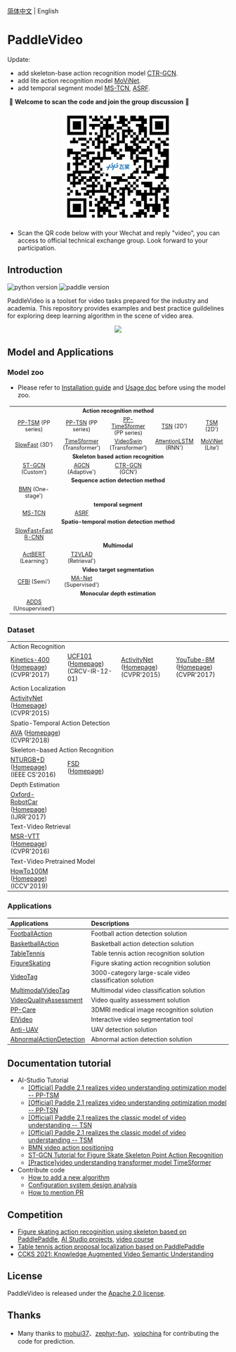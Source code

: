 [简体中文](README.md) | English

# PaddleVideo

Update:

- add skeleton-base action recognition model [CTR-GCN](./docs/en/model_zoo/recognition/ctrgcn.md).
- add lite action recognition model [MoViNet](./docs/zh-CN/model_zoo/recognition/movinet.md).
- add temporal segment model [MS-TCN](./docs/zh-CN/model_zoo/segmentation/mstcn.md), [ASRF](./docs/zh-CN/model_zoo/segmentation/asrf.md).

​ 💖 **Welcome to scan the code and join the group discussion** 💖

<div align="center">
  <img src="docs/images/user_group.png" width=250/></div>

- Scan the QR code below with your Wechat and reply "video", you can access to official technical exchange group. Look forward to your participation.

## Introduction

![python version](https://img.shields.io/badge/python-3.7+-orange.svg) ![paddle version](https://img.shields.io/badge/PaddlePaddle-2.0-blue )


PaddleVideo is a toolset for video tasks prepared for the industry and academia. This repository provides examples and best practice guildelines for exploring deep learning algorithm in the scene of video area.

<div align="center">
  <img src="docs/images/home.gif" width="450px"/><br>
</div>


## Model and Applications

### Model zoo

- Please refer to [Installation guide](docs/zh-CN/install.md) and [Usage doc](docs/zh-CN/usage.md) before using the model zoo.

<table style="margin-left:auto;margin-right:auto;font-size:1.3vw;padding:3px 5px;text-align:center;vertical-align:center;">
  <tr>
    <td colspan="5" style="font-weight:bold;">Action recognition method</td>
  </tr>
  <tr>
    <td><a href="./docs/en/model_zoo/recognition/pp-tsm.md">PP-TSM</a> (PP series)</td>
    <td><a href="./docs/en/model_zoo/recognition/pp-tsn.md">PP-TSN</a> (PP series)</td>
    <td><a href="./docs/en/model_zoo/recognition/pp-timesformer.md">PP-TimeSformer</a> (PP series)</td>
    <td><a href="./docs/en/model_zoo/recognition/tsn.md">TSN</a> (2D’)</td>
    <td><a href="./docs/en/model_zoo/recognition/tsm.md">TSM</a> (2D')</td>
  <tr>
    <td><a href="./docs/en/model_zoo/recognition/slowfast.md">SlowFast</a> (3D’)</td>
    <td><a href="./docs/en/model_zoo/recognition/timesformer.md">TimeSformer</a> (Transformer')</td>
    <td><a href="./docs/en/model_zoo/recognition/videoswin.md">VideoSwin</a> (Transformer’)</td>
    <td><a href="./docs/en/model_zoo/recognition/attention_lstm.md">AttentionLSTM</a> (RNN')</td>
    <td><a href="./docs/en/model_zoo/recognition/movinet.md">MoViNet</a> (Lite‘)</td>
  </tr>
  <tr>
    <td colspan="5" style="font-weight:bold;">Skeleton based action recognition</td>
  </tr>
  <tr>
    <td><a href="./docs/en/model_zoo/recognition/stgcn.md">ST-GCN</a> (Custom’)</td>
    <td><a href="./docs/en/model_zoo/recognition/agcn.md">AGCN</a> (Adaptive')</td>
    <td><a href="./docs/en/model_zoo/recognition/ctrgcn.md">CTR-GCN</a> (GCN‘)</td>
    <td></td>
    <td></td>
  </tr>
  <tr>
    <td colspan="5" style="font-weight:bold;">Sequence action detection method</td>
  </tr>
  <tr>
    <td><a href="./docs/en/model_zoo/localization/bmn.md">BMN</a> (One-stage')</td>
    <td></td>
    <td></td>
    <td></td>
    <td></td>
  </tr>
  <tr>
    <td colspan="5" style="font-weight:bold;">temporal segment</td>
  </tr>
  <tr>
    <td><a href="./docs/en/model_zoo/segmentation/mstcn.md">MS-TCN</a> </td>
    <td><a href="./docs/en/model_zoo/segmentation/asrf.md">ASRF</a> </td>
    <td></td>
    <td></td>
    <td></td>
  </tr>
  <tr>
    <td colspan="5" style="font-weight:bold;">Spatio-temporal motion detection method</td>
  </tr>
  <tr>
    <td><a href="docs/en/model_zoo/detection/SlowFast_FasterRCNN_en.md">SlowFast+Fast R-CNN</a>
    <td></td>
    <td></td>
    <td></td>
    <td></td>
  </tr>
  <tr>
    <td colspan="5" style="font-weight:bold;">Multimodal</td>
  </tr>
  <tr>
    <td><a href="./docs/en/model_zoo/multimodal/actbert.md">ActBERT</a> (Learning')</td>
    <td><a href="./applications/T2VLAD/README.md">T2VLAD</a> (Retrieval')</td>
    <td></td>
    <td></td>
    <td></td>
  </tr>
  <tr>
    <td colspan="5" style="font-weight:bold;">Video target segmentation</td>
  </tr>
  <tr>
    <td><a href="./docs/en/model_zoo/segmentation/cfbi.md">CFBI</a> (Semi')</td>
    <td><a href="./applications/EIVideo/EIVideo/docs/en/manet.md">MA-Net</a> (Supervised')</td>
    <td></td>
    <td></td>
    <td></td>
  </tr>
  <tr>
    <td colspan="5" style="font-weight:bold;">Monocular depth estimation</td>
  </tr>
  <tr>
    <td><a href="./docs/en/model_zoo/estimation/adds.md">ADDS</a> (Unsupervised‘)</td>
    <td></td>
    <td></td>
    <td></td>
    <td></td>
  </tr>
</table>


### Dataset

<table>
  <tbody><tr>
    <td colspan="4">Action Recognition</td>
  </tr>
  <tr>
    <td><a href="docs/en/dataset/k400.md">Kinetics-400</a> (<a href="https://deepmind.com/research/open-source/kinetics/" rel="nofollow">Homepage</a>) (CVPR'2017)</td>
    <td><a href="docs/en/dataset/ucf101.md">UCF101</a> (<a href="https://www.crcv.ucf.edu/research/data-sets/ucf101/" rel="nofollow">Homepage</a>) (CRCV-IR-12-01)</td>
    <td><a href="docs/en/dataset/ActivityNet.md">ActivityNet</a> (<a href="http://activity-net.org/" rel="nofollow">Homepage</a>) (CVPR'2015)</td>
    <td><a href="docs/en/dataset/youtube8m.md">YouTube-8M</a> (<a href="https://research.google.com/youtube8m/" rel="nofollow">Homepage</a>) (CVPR'2017)</td>
  </tr>
  <tr>
    <td colspan="4">Action Localization</td>
  </tr>
  <tr>
    <td><a href="docs/en/dataset/ActivityNet.md">ActivityNet</a> (<a href="http://activity-net.org/" rel="nofollow">Homepage</a>) (CVPR'2015)</td>
    <td></td>
    <td></td>
    <td></td>
  </tr>
  <tr>
    <td colspan="4">Spatio-Temporal Action Detection</td>
  </tr>
  <tr>
    <td><a href="docs/en/dataset/AVA.md">AVA</a> (<a href="https://research.google.com/ava/index.html" rel="nofollow">Homepage</a>) (CVPR'2018)</td>
    <td></td>
    <td></td>
    <td></td>
  </tr>
  <tr>
    <td colspan="4">Skeleton-based Action Recognition</td>
  </tr>
  <tr>
    <td><a href="docs/en/dataset/ntu-rgbd.md">NTURGB+D</a> (<a href="https://rose1.ntu.edu.sg/dataset/actionRecognition/" rel="nofollow">Homepage</a>) (IEEE CS'2016)</td>
    <td><a href="docs/en/dataset/fsd.md">FSD</a> (<a href="https://aistudio.baidu.com/aistudio/competition/detail/115/0/introduction" rel="nofollow">Homepage</a>)</td>
    <td></td>
    <td></td>
  </tr>
  <tr>
    <td colspan="4">Depth Estimation</td>
  </tr>
  <tr>
    <td><a href="docs/en/dataset/Oxford_RobotCar.md">Oxford-RobotCar</a> (<a href="https://robotcar-dataset.robots.ox.ac.uk/" rel="nofollow">Homepage</a>) (IJRR'2017)</td>
    <td></td>
    <td></td>
    <td></td>
  </tr>
  <tr>
    <td colspan="4">Text-Video Retrieval</td>
  </tr>
  <tr>
    <td><a href="docs/zh-CN/dataset/msrvtt.md">MSR-VTT</a> (<a href="https://www.microsoft.com/en-us/research/publication/msr-vtt-a-large-video-description-dataset-for-bridging-video-and-language/" rel="nofollow">Homepage</a>) (CVPR'2016)</td>
    <td></td>
    <td></td>
    <td></td>
  </tr>
  <tr>
    <td colspan="4">Text-Video Pretrained Model</td>
  </tr>
  <tr>
    <td><a href="docs/zh-CN/dataset/howto100m.md">HowTo100M</a> (<a href="https://www.di.ens.fr/willow/research/howto100m/" rel="nofollow">Homepage</a>) (ICCV'2019)</td>
    <td></td>
    <td></td>
    <td></td>
  </tr>
</tbody>
</table>


### Applications

| Applications | Descriptions |
| :--------------- | :------------ |
| [FootballAction]() | Football action detection solution|
| [BasketballAction](applications/BasketballAction) | Basketball action detection solution |
| [TableTennis](applications/ableTennis) | Table tennis action recognition solution|
| [FigureSkating](applications/FigureSkating) | Figure skating action recognition solution|
| [VideoTag](applications/VideoTag) | 3000-category large-scale video classification solution |
| [MultimodalVideoTag](applications/MultimodalVideoTag) | Multimodal video classification solution|
| [VideoQualityAssessment](applications/VideoQualityAssessment) | Video quality assessment solution|
| [PP-Care](applications/PP-Care) | 3DMRI medical image recognition solution |
| [EIVideo](applications/EIVideo) | Interactive video segmentation tool|
| [Anti-UAV](applications/Anti-UAV) |UAV detection solution|
| [AbnormalActionDetection](applications/AbnormalActionDetection) |Abnormal action detection solution|


## Documentation tutorial
- AI-Studio Tutorial
    - [[Official] Paddle 2.1 realizes video understanding optimization model -- PP-TSM](https://aistudio.baidu.com/aistudio/projectdetail/3399656?contributionType=1)
    - [[Official] Paddle 2.1 realizes video understanding optimization model -- PP-TSN](https://aistudio.baidu.com/aistudio/projectdetail/2879980?contributionType=1)
    - [[Official] Paddle 2.1 realizes the classic model of video understanding -- TSN](https://aistudio.baidu.com/aistudio/projectdetail/2250682)
    - [[Official] Paddle 2.1 realizes the classic model of video understanding -- TSM](https://aistudio.baidu.com/aistudio/projectdetail/2310889)
    - [BMN video action positioning](https://aistudio.baidu.com/aistudio/projectdetail/2250674)
    - [ST-GCN Tutorial for Figure Skate Skeleton Point Action Recognition](https://aistudio.baidu.com/aistudio/projectdetail/2417717)
    - [[Practice]video understanding transformer model TimeSformer](https://aistudio.baidu.com/aistudio/projectdetail/3413254?contributionType=1)
- Contribute code
    - [How to add a new algorithm](./docs/zh-CN/contribute/add_new_algorithm.md)
    - [Configuration system design analysis](./docs/en/tutorials/config.md)
    - [How to mention PR](./docs/zh-CN/contribute/how_to_contribute.md)


## Competition

- [Figure skating action recoginition using skeleton based on PaddlePaddle](https://aistudio.baidu.com/aistudio/competition/detail/115/0/introduction), [AI Studio projects](https://aistudio.baidu.com/aistudio/projectdetail/2417717), [video course](https://www.bilibili.com/video/BV1w3411172G)
- [Table tennis action proposal localization based on PaddlePaddle](https://aistudio.baidu.com/aistudio/competition/detail/127/0/introduction)
- [CCKS 2021: Knowledge Augmented Video Semantic Understanding](https://www.biendata.xyz/competition/ccks_2021_videounde)

## License

PaddleVideo is released under the [Apache 2.0 license](LICENSE).


## Thanks
- Many thanks to [mohui37](https://github.com/mohui37)、[zephyr-fun](https://github.com/zephyr-fun)、[voipchina](https://github.com/voipchina) for contributing the code for prediction.
